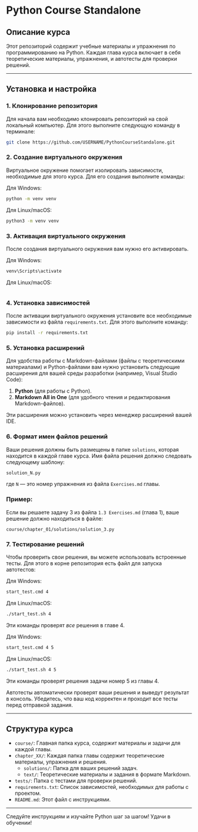 # Python Course Standalone

## Описание курса

Этот репозиторий содержит учебные материалы и упражнения по программированию на Python. Каждая глава курса включает в себя теоретические материалы, упражнения, и автотесты для проверки решений.

---

## Установка и настройка

### 1. Клонирование репозитория

Для начала вам необходимо клонировать репозиторий на свой локальный компьютер. Для этого выполните следующую команду в терминале:

```bash
git clone https://github.com/USERNAME/PythonCourseStandalone.git
```

### 2. Создание виртуального окружения

Виртуальное окружение помогает изолировать зависимости, необходимые для этого курса. Для его создания выполните команды:

Для Windows:
```bash
python -m venv venv
```

Для Linux/macOS:
```bash
python3 -m venv venv
```

### 3. Активация виртуального окружения

После создания виртуального окружения вам нужно его активировать.

Для Windows:
```bash
venv\Scripts\activate
```

Для Linux/macOS:
```bash

```

### 4. Установка зависимостей

После активации виртуального окружения установите все необходимые зависимости из файла `requirements.txt`. Для этого выполните команду:

```bash
pip install -r requirements.txt
```

### 5. Установка расширений

Для удобства работы с Markdown-файлами (файлы с теоретическими материалами) и Python-файлами вам нужно установить следующие расширения для вашей среды разработки (например, Visual Studio Code):

1. **Python** (для работы с Python).
2. **Markdown All in One** (для удобного чтения и редактирования Markdown-файлов).

Эти расширения можно установить через менеджер расширений вашей IDE.

### 6. Формат имен файлов решений

Ваши решения должны быть размещены в папке `solutions`, которая находится в каждой главе курса. Имя файла решения должно следовать следующему шаблону:

```bash
solution_N.py
```

где `N` — это номер упражнения из файла `Exercises.md` главы.

### Пример:

Если вы решаете задачу 3 из файла `1.3 Exercises.md` (глава 1), ваше решение должно находиться в файле:

```
course/chapter_01/solutions/solution_3.py
```

### 7. Тестирование решений

Чтобы проверить свои решения, вы можете использовать встроенные тесты. Для этого в корне репозитория есть файл для запуска автотестов:

Для Windows:
```bash
start_test.cmd 4
```

Для Linux/macOS:
```bash
./start_test.sh 4
```

Эти команды проверят *все* решения в главе 4.

Для Windows:
```bash
start_test.cmd 4 5
```

Для Linux/macOS:
```bash
./start_test.sh 4 5
```
Эти команды проверят решения задачи номер 5 из главы 4.

Автотесты автоматически проверят ваши решения и выведут результат в консоль. Убедитесь, что ваш код корректен и проходит все тесты перед отправкой задания.

---

## Структура курса

- `course/`: Главная папка курса, содержит материалы и задачи для каждой главы.
- `chapter_XX/`: Каждая папка главы содержит теоретические материалы, упражнения и решения.
    - `solutions/`: Папка для ваших решений задач.
    - `text/`: Теоретические материалы и задания в формате Markdown.
- `tests/`: Папка с тестами для проверки решений.
- `requirements.txt`: Список зависимостей, необходимых для работы с проектом.
- `README.md`: Этот файл с инструкциями.

---

Следуйте инструкциям и изучайте Python шаг за шагом! Удачи в обучении!
